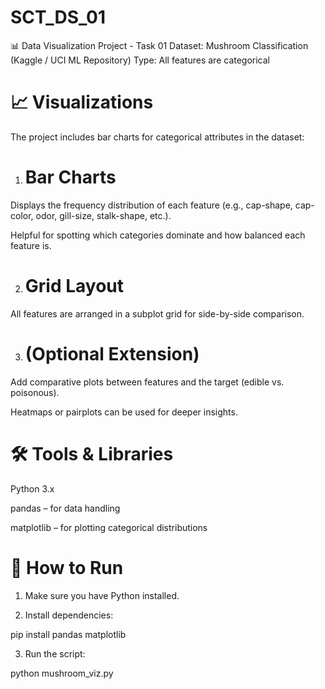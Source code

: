 # SCT_DS_01
📊 Data Visualization Project - Task 01
Dataset: Mushroom Classification (Kaggle / UCI ML Repository)
Type: All features are categorical

# 📈 Visualizations

The project includes bar charts for categorical attributes in the dataset:

1. # Bar Charts

Displays the frequency distribution of each feature (e.g., cap-shape, cap-color, odor, gill-size, stalk-shape, etc.).

Helpful for spotting which categories dominate and how balanced each feature is.

2. # Grid Layout

All features are arranged in a subplot grid for side-by-side comparison.

3. # (Optional Extension)

Add comparative plots between features and the target (edible vs. poisonous).

Heatmaps or pairplots can be used for deeper insights.

# 🛠 Tools & Libraries

Python 3.x

pandas – for data handling

matplotlib – for plotting categorical distributions

# 📌 How to Run

1. Make sure you have Python installed.

2. Install dependencies:

pip install pandas matplotlib

3. Run the script:

python mushroom_viz.py
